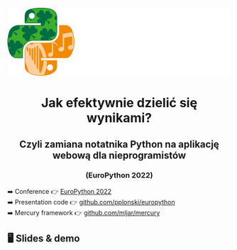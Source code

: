 <center>
    
![](https://github.com/pplonski/europython/raw/main/media/EP22logo.svg)
    
# Jak efektywnie dzielić się wynikami?

## Czyli zamiana notatnika Python na aplikację webową dla nieprogramistów

### (EuroPython 2022)
    
</center>

➡️ Conference 👉 <a href="https://ep2022.europython.eu/" target="_blank">EuroPython 2022</a>
<br />
➡️ Presentation code 👉 <a href="https://github.com/pplonski/europython" target="_blank">github.com/pplonski/europython</a>
<br />
➡️ Mercury framework 👉 <a href="https://github.com/mljar/mercury" target="_blank">github.com/mljar/mercury</a>

## 🖥️ Slides & demo